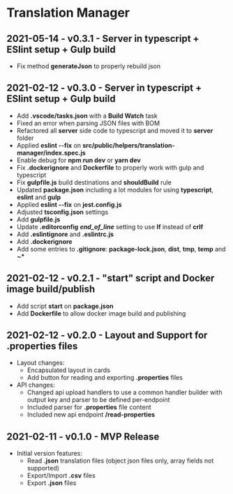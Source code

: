 # Translation Manager

## 2021-05-14 - v0.3.1 - Server in typescript + ESlint setup + Gulp build
* Fix method **generateJson** to properly rebuild json

## 2021-02-12 - v0.3.0 - Server in typescript + ESlint setup + Gulp build
* Add **.vscode/tasks.json** with a **Build Watch** task
* Fixed an error when parsing JSON files with BOM
* Refactored all **server** side code to typescript and moved it to **server** folder
* Applied **eslint --fix** on **src/public/helpers/translation-manager/index.spec.js**
* Enable debug for **npm run dev** or **yarn dev**
* Fix **.dockerignore** and **Dockerfile** to properly work with gulp and typescript
* Fix **gulpfile.js** build destinations and **shouldBuild** rule
* Updated **package.json** including a lot modules for using **typescript**, **eslint** and **gulp**
* Applied **eslint --fix** on **jest.config.js**
* Adjusted **tsconfig.json** settings
* Add **gulpfile.js**
* Update **.editorconfig** ***end_of_line*** setting to use **lf** instead of **crlf**
* Add **.eslintignore** and **.eslintrc.js**
* Add **.dockerignore**
* Add some entries to **.gitignore**: **package-lock.json**, **dist**, **tmp**, **temp** and **~\***

## 2021-02-12 - v0.2.1 - "start" script and Docker image build/publish
* Add script **start** on **package.json**
* Add **Dockerfile** to allow docker image build and publishing
## 2021-02-12 - v0.2.0 - Layout and Support for .properties files
* Layout changes:
  * Encapsulated layout in cards
  * Add button for reading and exporting **.properties** files
* API changes:
  * Changed api upload handlers to use a common handler builder with output key and parser to be defined per-endpoint
  * Included parser for **.properties** file content 
  * Included new api endpoint **/read-properties**

## 2021-02-11 - v0.1.0 - MVP Release
* Initial version features:
  * Read **.json** translation files (object json files only, array fields not supported)
  * Export/Import **.csv** files
  * Export **.json** files
